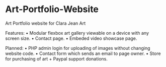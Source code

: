 # Art-Portfolio-Website

Art Portfolio website for Clara Jean Art

Features:
• Modular flexbox art gallery viewable on a device with any screen size.
• Contact page.
• Embeded video showcase page.

Planned:
• PHP admin login for uploading of images without changing website code.
• Contact form which sends an email to page owner.
• Store for purchasing of art + Paypal support donations.
